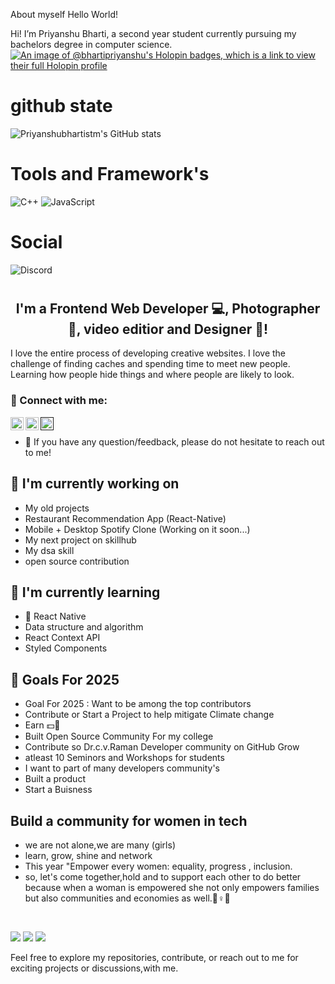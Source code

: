 About myself
Hello World! 

Hi! I’m Priyanshu Bharti, a second year student currently pursuing my bachelors degree in computer science. 
[![An image of @bhartipriyanshu's Holopin badges, which is a link to view their full Holopin profile](https://holopin.me/bhartipriyanshu)](https://holopin.io/@bhartipriyanshu)
# github state
![Priyanshubhartistm's GitHub stats](https://github-readme-stats.vercel.app/api?username=Priyanshubhartistm&show_icons=true&theme=radical)
# Tools and Framework's
![C++](https://img.shields.io/badge/c++-%2300599C.svg?style=for-the-badge&logo=c%2B%2B&logoColor=white)
![JavaScript](https://img.shields.io/badge/javascript-%23323330.svg?style=for-the-badge&logo=javascript&logoColor=%23F7DF1E)
# Social
![Discord](https://img.shields.io/badge/Discord-%235865F2.svg?style=for-the-badge&logo=discord&logoColor=white)
# 


<h2 align="center">
I'm a Frontend Web Developer 💻, Photographer 📸, video editior and Designer 🎨!
</h2> 

I love the entire process of developing creative websites. I love the challenge of finding caches and spending time to meet new people. Learning how people hide things and where people are likely to look.

### 🤝 Connect with me:

<a href="https://www.linkedin.com/in/priyanshu-bharti-441823229//"><img align="left" src="https://raw.githubusercontent.com/yushi1007/yushi1007/main/images/linkedin.svg" alt="Yu Shi | LinkedIn" width="21px"/></a>
<a href="https://instagram.com/bhartipriyanshustm"><img align="left" src="https://raw.githubusercontent.com/yushi1007/yushi1007/main/images/instagram.svg" alt="Yu Shi | Instagram" width="21px"/></a>
<a href=""><img align="left" src="https://raw.githubusercontent.com/yushi1007/yushi1007/main/images/medium.svg" alt="Yu Shi | Medium" width="21px"/></a>
</br>
- 💬 If you have any question/feedback, please do not hesitate to reach out to me!

## 🔭 I'm currently working on

- My old projects
- Restaurant Recommendation App (React-Native)
- Mobile + Desktop Spotify Clone (Working on it soon...)
- My next project on skillhub
- My dsa skill
- open source contribution

## 🌱 I'm currently learning

- 📱 React Native
- Data structure and algorithm 
- React Context API
- Styled Components  

## 🥅 Goals For 2025 

- Goal For 2025 : Want to be among the top contributors 
- Contribute or Start a Project to help mitigate Climate change
- Earn 💵🤑
- Built Open Source Community For my college 
- Contribute so Dr.c.v.Raman Developer community on GitHub Grow
- atleast 10 Seminors and Workshops for students
- I want to part of many developers community's
- Built a product
- Start a Buisness

## Build a community for women in tech

- we are not alone,we are many (girls)
- learn, grow, shine and network 
- This year "Empower every women: equality, progress , inclusion.
- so, let's come together,hold and to support each other to do better because when a woman is empowered she not only empowers families but also communities and economies as well.🤗♀️🙌
  



</br>

![](https://img.shields.io/badge/Style-Bootstrap-informational?style=flat&logo=Bootstrap&color=7952B3)
![](https://img.shields.io/badge/Style-CSS3-informational?style=flat&logo=CSS3&color=1572B6)
![](https://img.shields.io/badge/Style-styled--components-informational?style=flat&logo=styled-components&color=DB7093)


Feel free to explore my repositories, contribute, or reach out to me for exciting projects or discussions,with me.


</br>


</p>



